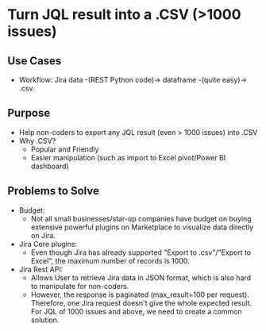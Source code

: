 # Turn JQL result into a .CSV (>1000 issues)

## Use Cases
- Workflow: Jira data -(REST Python code)-> dataframe -(quite easy)-> .csv.

## Purpose
- Help non-coders to export any JQL result (even > 1000 issues) into .CSV
- Why .CSV?
    - Popular and Friendly
    - Easier manipulation (such as import to Excel pivot/Power BI dashboard)

## Problems to Solve
- Budget:
    - Not all small businesses/star-up companies have budget on buying extensive powerful plugins on Marketplace to visualize data directly on Jira.
- Jira Core plugins:
    - Even though Jira has already supported "Export to .csv"/"Export to Excel", the maximum number of records is 1000.
- Jira Rest API:
    - Allows User to retrieve Jira data in JSON format, which is also hard to manipulate for non-coders.
    - However, the response is paginated (max_result=100 per request). Therefore, one Jira request doesn't give the whole expected result. For JQL of 1000 issues and above, we need to create a common solution.